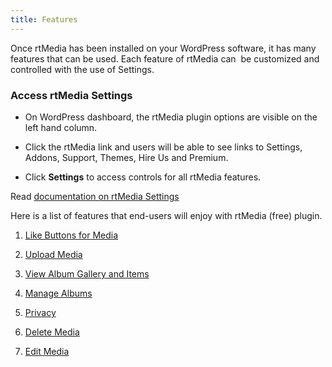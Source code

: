 ```yaml
---
title: Features
---
```


Once rtMedia has been installed on your WordPress software, it has many features that can be used. Each feature of rtMedia can  be customized and controlled with the use of Settings.


### Access rtMedia Settings
	
* On WordPress dashboard, the rtMedia plugin options are visible on the left hand column.

	
* Click the rtMedia link and users will be able to see links to Settings, Addons, Support, Themes, Hire Us and Premium.

	
* Click **Settings** to access controls for all rtMedia features.


Read [documentation on rtMedia Settings](/rtmedia/getting-started/settings/)

Here is a list of features that end-users will enjoy with rtMedia (free) plugin.



	
  1. [Like Buttons for Media](/rtmedia/features/like/)

	
  2. [Upload Media](/rtmedia/features/upload-media/)

	
  3. [View Album Gallery and Items](/rtmedia/features/view/)

	
  4. [Manage Albums](/rtmedia/features/manage/)

	
  5. [Privacy](/rtmedia/features/privacy/)

	
  6. [Delete Media](/rtmedia/features/delete/)

  7. [Edit Media](/rtmedia/features/edit-media/)

